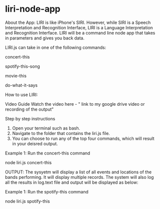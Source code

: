 # liri-node-app
About the App: 
LIRI is like iPhone's SIRI. However, while SIRI is a Speech Interpretation and Recognition Interface, LIRI is a Language Interpretation and Recognition Interface. LIRI will be a command line node app that takes in parameters and gives you back data.


LIRI.js can take in one of the following commands:

concert-this

spotify-this-song

movie-this

do-what-it-says



 How to use LIRI:


Video Guide
Watch the video here - " link to my google drive video or recording of the output"

 Step by step instructions 

1. Open your terminal such as bash.
2. Navigate to the folder that contains the liri.js file.
3. You can choose to run any of the top four commands, which will result in your deisred output.

 Example 1: Run the concert-this command

node liri.js concert-this<name of artist or band>

OUTPUT: The sysyetm will display a list of all events and locations of the bands performing. It will display multiple records. The system will also log all the results in log.text file and output will be displayed as below:

<screen shot of concert>

 Example 1:  Run the spotify-this command

node liri.js spotify-this<name of song>
